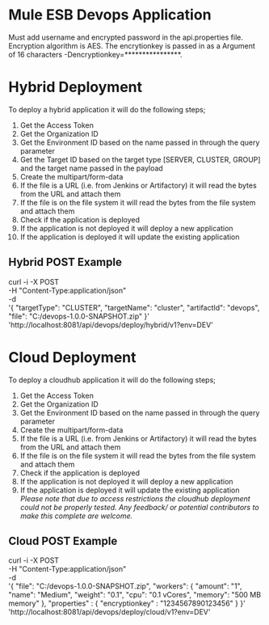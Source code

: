 # Mule ESB Devops Application
Must add username and encrypted password in the api.properties file.  Encryption algorithm is AES.  The encrytionkey is passed in as a Argument of 16 characters -Dencryptionkey=****************.
# Hybrid Deployment
To deploy a hybrid application it will do the following steps;   
1. Get the Access Token   
2. Get the Organization ID    
3. Get the Environment ID based on the name passed in through the query parameter     
4. Get the Target ID based on the target type [SERVER, CLUSTER, GROUP] and the target name passed in the payload        
5. Create the multipart/form-data    
6. If the file is a URL (i.e. from Jenkins or Artifactory) it will read the bytes from the URL and attach them    
7. If the file is on the file system it will read the bytes from the file system and attach them      
8. Check if the application is deployed     
9. If the application is not deployed it will deploy a new application     
10. If the application is deployed it will update the existing application               
## Hybrid POST Example      
curl -i -X POST \
   -H "Content-Type:application/json" \
   -d \
'{
  "targetType": "CLUSTER",
  "targetName": "cluster",
  "artifactId": "devops",
  "file": "C:/devops-1.0.0-SNAPSHOT.zip"
}' \
 'http://localhost:8081/api/devops/deploy/hybrid/v1?env=DEV'     
# Cloud Deployment     
To deploy a cloudhub application it will do the following steps;     
1. Get the Access Token     
2. Get the Organization ID      
3. Get the Environment ID based on the name passed in through the query parameter     
4. Create the multipart/form-data     
5. If the file is a URL (i.e. from Jenkins or Artifactory) it will read the bytes from the URL and attach them     
6. If the file is on the file system it will read the bytes from the file system and attach them      
7. Check if the application is deployed      
8. If the application is not deployed it will deploy a new application      
9. If the application is deployed it will update the existing application          
_Please note that due to access restrictions the cloudhub deployment could not be properly tested.  Any feedback/ or potential contributors to make this complete are welcome._     
## Cloud POST Example     
curl -i -X POST \
   -H "Content-Type:application/json" \
   -d \
'{
  "file": "C:/devops-1.0.0-SNAPSHOT.zip",
  "workers": {
    "amount": "1",
    "name": "Medium",
    "weight": "0.1",
    "cpu": "0.1 vCores",
    "memory": "500 MB memory"
  },
  "properties" : {
    "encryptionkey" : "1234567890123456"
  }
}' \
 'http://localhost:8081/api/devops/deploy/cloud/v1?env=DEV'
